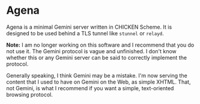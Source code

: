 # Agena

Agena is a minimal Gemini server written in CHICKEN Scheme. It
is designed to be used behind a TLS tunnel like `stunnel` or
`relayd`.

**Note:** I am no longer working on this software and I recommend
that you do not use it. The Gemini protocol is vague and unfinished.
I don't know whether this or any Gemini server can be said to
correctly implement the protocol.

Generally speaking, I think Gemini may be a mistake. I'm now serving
the content that I used to have on Gemini on the Web, as simple
XHTML. That, not Gemini, is what I recommend if you want a simple,
text-oriented browsing protocol.
